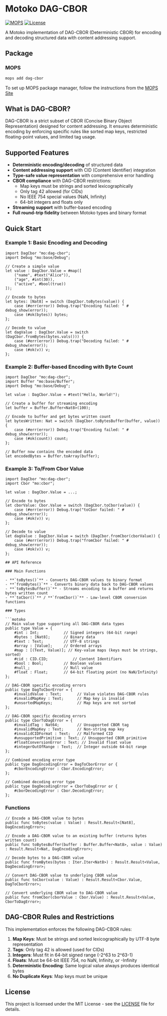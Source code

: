 # Motoko DAG-CBOR

[![MOPS](https://img.shields.io/badge/MOPS-dag--cbor-blue)](https://mops.one/dag-cbor)
[![License](https://img.shields.io/badge/license-MIT-blue.svg)](https://github.com/yourusername/motoko_dag_cbor/blob/main/LICENSE)

A Motoko implementation of DAG-CBOR (Deterministic CBOR) for encoding and decoding structured data with content addressing support.

## Package

### MOPS

```bash
mops add dag-cbor
```

To set up MOPS package manager, follow the instructions from the [MOPS Site](https://mops.one)

## What is DAG-CBOR?

DAG-CBOR is a strict subset of CBOR (Concise Binary Object Representation) designed for content addressing. It ensures deterministic encoding by enforcing specific rules like sorted map keys, restricted floating-point values, and limited tag usage.

## Supported Features

- **Deterministic encoding/decoding** of structured data
- **Content addressing support** with CID (Content Identifier) integration
- **Type-safe value representation** with comprehensive error handling
- **CBOR compliance** with DAG-CBOR restrictions:
  - Map keys must be strings and sorted lexicographically
  - Only tag 42 allowed (for CIDs)
  - No IEEE 754 special values (NaN, Infinity)
  - 64-bit integers and floats only
- **Streaming support** with buffer-based encoding
- **Full round-trip fidelity** between Motoko types and binary format

## Quick Start

### Example 1: Basic Encoding and Decoding

```motoko
import DagCbor "mo:dag-cbor";
import Debug "mo:base/Debug";

// Create a simple value
let value : DagCbor.Value = #map([
    ("name", #text("Alice")),
    ("age", #int(30)),
    ("active", #bool(true))
]);

// Encode to bytes
let bytes: [Nat8] = switch (DagCbor.toBytes(value)) {
    case (#err(error)) Debug.trap("Encoding failed: " # debug_show(error));
    case (#ok(bytes)) bytes;
};

// Decode to value
let dagValue : DagCbor.Value = switch (DagCbor.fromBytes(bytes.vals())) {
    case (#err(error)) Debug.trap("Decoding failed: " # debug_show(error));
    case (#ok(v)) v;
};
```

### Example 2: Buffer-based Encoding with Byte Count

```motoko
import DagCbor "mo:dag-cbor";
import Buffer "mo:base/Buffer";
import Debug "mo:base/Debug";

let value : DagCbor.Value = #text("Hello, World!");

// Create a buffer for streaming encoding
let buffer = Buffer.Buffer<Nat8>(100);

// Encode to buffer and get bytes written count
let bytesWritten: Nat = switch (DagCbor.toBytesBuffer(buffer, value)) {
    case (#err(error)) Debug.trap("Encoding failed: " # debug_show(error));
    case (#ok(count)) count;
};

// Buffer now contains the encoded data
let encodedBytes = Buffer.toArray(buffer);
```

### Example 3: To/From Cbor Value

````motoko
import DagCbor "mo:dag-cbor";
import Cbor "mo:cbor";

let value : DagCbor.Value = ...;

// Encode to bytes
let cborValue: Cbor.Value = switch (DagCbor.toCbor(value)) {
    case (#err(error)) Debug.trap("toCbor failed: " # debug_show(error));
    case (#ok(v)) v;
};

// Decode to value
let dagValue : DagCbor.Value = switch (DagCbor.fromCbor(cborValue)) {
    case (#err(error)) Debug.trap("fromCbor failed: " # debug_show(error));
    case (#ok(v)) v;
};

## API Reference

### Main Functions

- **`toBytes()`** - Converts DAG-CBOR values to binary format
- **`fromBytes()`** - Converts binary data back to DAG-CBOR values
- **`toBytesBuffer()`** - Streams encoding to a buffer and returns bytes written count
- **`toCbor()`** / **`fromCbor()`** - Low-level CBOR conversion functions

### Types

```motoko
// Main value type supporting all DAG-CBOR data types
public type Value = {
    #int : Int;           // Signed integers (64-bit range)
    #bytes : [Nat8];      // Binary data
    #text : Text;         // UTF-8 strings
    #array : [Value];     // Ordered arrays
    #map : [(Text, Value)]; // Key-value maps (keys must be strings, sorted)
    #cid : CID.CID;           // Content Identifiers
    #bool : Bool;         // Boolean values
    #null_;               // Null value
    #float : Float;       // 64-bit floating point (no NaN/Infinity)
};

// DAG-CBOR specific encoding errors
public type DagToCborError = {
    #invalidValue : Text;       // Value violates DAG-CBOR rules
    #invalidMapKey : Text;      // Map key is invalid
    #unsortedMapKeys;           // Map keys are not sorted
};

// DAG-CBOR specific decoding errors
public type CborToDagError = {
    #invalidTag : Nat64;        // Unsupported CBOR tag
    #invalidMapKey : Text;      // Non-string map key
    #invalidCIDFormat : Text;   // Malformed CID
    #unsupportedPrimitive : Text; // Unsupported CBOR primitive
    #floatConversionError : Text; // Invalid float value
    #integerOutOfRange : Text;  // Integer outside 64-bit range
};

// Combined encoding error type
public type DagEncodingError = DagToCborError or {
    #cborEncodingError : Cbor.EncodingError;
};

// Combined decoding error type
public type DagDecodingError = CborToDagError or {
    #cborDecodingError : Cbor.DecodingError;
};
````

### Functions

```motoko
// Encode a DAG-CBOR value to bytes
public func toBytes(value : Value) : Result.Result<[Nat8], DagEncodingError>;

// Encode a DAG-CBOR value to an existing buffer (returns bytes written count)
public func toBytesBuffer(buffer : Buffer.Buffer<Nat8>, value : Value) : Result.Result<Nat, DagEncodingError>;

// Decode bytes to a DAG-CBOR value
public func fromBytes(bytes : Iter.Iter<Nat8>) : Result.Result<Value, DagDecodingError>;

// Convert DAG-CBOR value to underlying CBOR value
public func toCbor(value : Value) : Result.Result<Cbor.Value, DagToCborError>;

// Convert underlying CBOR value to DAG-CBOR value
public func fromCbor(cborValue : Cbor.Value) : Result.Result<Value, CborToDagError>;
```

## DAG-CBOR Rules and Restrictions

This implementation enforces the following DAG-CBOR rules:

1. **Map Keys**: Must be strings and sorted lexicographically by UTF-8 byte representation
2. **Tags**: Only tag 42 is allowed (used for CIDs)
3. **Integers**: Must fit in 64-bit signed range (-2^63 to 2^63-1)
4. **Floats**: Must be 64-bit IEEE 754, no NaN, Infinity, or -Infinity
5. **Deterministic Encoding**: Same logical value always produces identical bytes
6. **No Duplicate Keys**: Map keys must be unique

## License

This project is licensed under the MIT License - see the [LICENSE](LICENSE) file for details.
